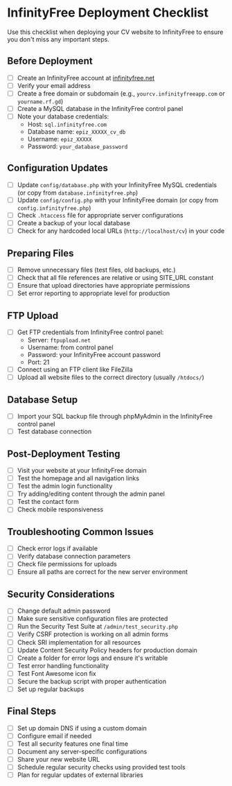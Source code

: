 # InfinityFree Deployment Checklist

Use this checklist when deploying your CV website to InfinityFree to ensure you don't miss any important steps.

## Before Deployment

- [ ] Create an InfinityFree account at [infinityfree.net](https://www.infinityfree.net/)
- [ ] Verify your email address
- [ ] Create a free domain or subdomain (e.g., `yourcv.infinityfreeapp.com` or `yourname.rf.gd`)
- [ ] Create a MySQL database in the InfinityFree control panel
- [ ] Note your database credentials:
  - Host: `sql.infinityfree.com`
  - Database name: `epiz_XXXXX_cv_db`
  - Username: `epiz_XXXXX`
  - Password: `your_database_password`

## Configuration Updates

- [ ] Update `config/database.php` with your InfinityFree MySQL credentials (or copy from `database.infinityfree.php`)
- [ ] Update `config/config.php` with your InfinityFree domain (or copy from `config.infinityfree.php`)
- [ ] Check `.htaccess` file for appropriate server configurations
- [ ] Create a backup of your local database
- [ ] Check for any hardcoded local URLs (`http://localhost/cv`) in your code

## Preparing Files

- [ ] Remove unnecessary files (test files, old backups, etc.)
- [ ] Check that all file references are relative or using SITE_URL constant
- [ ] Ensure that upload directories have appropriate permissions
- [ ] Set error reporting to appropriate level for production

## FTP Upload

- [ ] Get FTP credentials from InfinityFree control panel:
  - Server: `ftpupload.net`
  - Username: from control panel
  - Password: your InfinityFree account password
  - Port: 21
- [ ] Connect using an FTP client like FileZilla
- [ ] Upload all website files to the correct directory (usually `/htdocs/`)

## Database Setup

- [ ] Import your SQL backup file through phpMyAdmin in the InfinityFree control panel
- [ ] Test database connection

## Post-Deployment Testing

- [ ] Visit your website at your InfinityFree domain
- [ ] Test the homepage and all navigation links
- [ ] Test the admin login functionality
- [ ] Try adding/editing content through the admin panel
- [ ] Test the contact form
- [ ] Check mobile responsiveness

## Troubleshooting Common Issues

- [ ] Check error logs if available
- [ ] Verify database connection parameters
- [ ] Check file permissions for uploads
- [ ] Ensure all paths are correct for the new server environment

## Security Considerations

- [ ] Change default admin password
- [ ] Make sure sensitive configuration files are protected
- [ ] Run the Security Test Suite at `/admin/test_security.php`
- [ ] Verify CSRF protection is working on all admin forms
- [ ] Check SRI implementation for all resources
- [ ] Update Content Security Policy headers for production domain
- [ ] Create a folder for error logs and ensure it's writable
- [ ] Test error handling functionality
- [ ] Test Font Awesome icon fix
- [ ] Secure the backup script with proper authentication
- [ ] Set up regular backups

## Final Steps

- [ ] Set up domain DNS if using a custom domain
- [ ] Configure email if needed
- [ ] Test all security features one final time
- [ ] Document any server-specific configurations
- [ ] Share your new website URL
- [ ] Schedule regular security checks using provided test tools
- [ ] Plan for regular updates of external libraries
